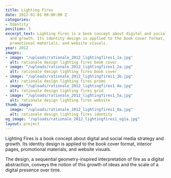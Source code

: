 ```yaml
---
title: Lighting Fires
date: 2012-01-01 00:00:00 Z
categories:
- Identity
position: 3
excerpt_text: Lighting Fires is a book concept about digital and social media strategy
  and growth. Its identity design is applied to the book cover format, interior pages,
  promotional materials, and website visuals.
year: 2012
images:
- image: "/uploads/rationale_2012_lightingfires1_1a.jpg"
  alt: rationale design lighting fires book cover
- image: "/uploads/rationale_2012_lightingfires1_2a.jpg"
  alt: rationale design lighting fires book cover
- image: "/uploads/rationale_2012_lightingfires1_3b.jpg"
  alt: rationale design lighting fires promo
- image: "/uploads/rationale_2012_lightingfires1_4e.jpg"
  alt: rationale design lighting fires grid
- image: "/uploads/rationale_2012_lightingfires1_5a.jpg"
  alt: rationale design lighting fires website
thumb_image:
  image: "/uploads/rationale_2012_lightingfires1_0a.jpg"
  alt: rationale design lighting fires identity
og_image: "/uploads/rationale_2012_lightingfires1_og1a.jpg"
layout: project
---
```


Lighting Fires is a book concept about digital and social media strategy and growth. Its identity design is applied to the book cover format, interior pages, promotional materials, and website visuals.

The design, a sequential geometry-inspired interpretation of fire as a digital abstraction, conveys the notion of this growth of ideas and the scale of a digital presence over time.